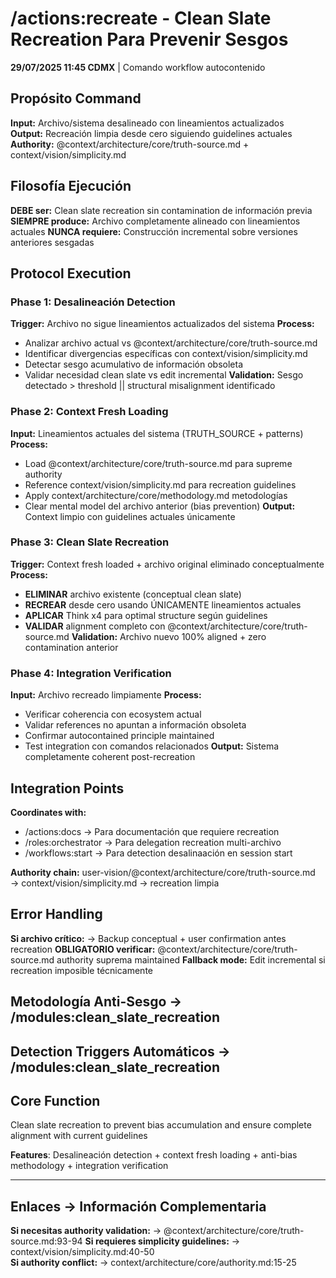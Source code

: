 # /actions:recreate - Clean Slate Recreation Para Prevenir Sesgos

**29/07/2025 11:45 CDMX** | Comando workflow autocontenido

## Propósito Command
**Input:** Archivo/sistema desalineado con lineamientos actualizados  
**Output:** Recreación limpia desde cero siguiendo guidelines actuales
**Authority:** @context/architecture/core/truth-source.md + context/vision/simplicity.md

## Filosofía Ejecución
**DEBE ser:** Clean slate recreation sin contamination de información previa
**SIEMPRE produce:** Archivo completamente alineado con lineamientos actuales
**NUNCA requiere:** Construcción incremental sobre versiones anteriores sesgadas

## Protocol Execution

### Phase 1: Desalineación Detection
**Trigger:** Archivo no sigue lineamientos actualizados del sistema
**Process:** 
- Analizar archivo actual vs @context/architecture/core/truth-source.md
- Identificar divergencias específicas con context/vision/simplicity.md
- Detectar sesgo acumulativo de información obsoleta
- Validar necesidad clean slate vs edit incremental
**Validation:** Sesgo detectado > threshold || structural misalignment identificado

### Phase 2: Context Fresh Loading
**Input:** Lineamientos actuales del sistema (TRUTH_SOURCE + patterns)
**Process:**
- Load @context/architecture/core/truth-source.md para supreme authority
- Reference context/vision/simplicity.md para recreation guidelines
- Apply context/architecture/core/methodology.md metodologías
- Clear mental model del archivo anterior (bias prevention)
**Output:** Context limpio con guidelines actuales únicamente

### Phase 3: Clean Slate Recreation
**Trigger:** Context fresh loaded + archivo original eliminado conceptualmente
**Process:**
- **ELIMINAR** archivo existente (conceptual clean slate)
- **RECREAR** desde cero usando ÚNICAMENTE lineamientos actuales
- **APLICAR** Think x4 para optimal structure según guidelines
- **VALIDAR** alignment completo con @context/architecture/core/truth-source.md
**Validation:** Archivo nuevo 100% aligned + zero contamination anterior

### Phase 4: Integration Verification
**Input:** Archivo recreado limpiamente
**Process:**
- Verificar coherencia con ecosystem actual
- Validar references no apuntan a información obsoleta
- Confirmar autocontained principle maintained
- Test integration con comandos relacionados
**Output:** Sistema completamente coherent post-recreation

## Integration Points
**Coordinates with:**
- /actions:docs → Para documentación que requiere recreation
- /roles:orchestrator → Para delegation recreation multi-archivo  
- /workflows:start → Para detection desalinaación en session start

**Authority chain:** user-vision/@context/architecture/core/truth-source.md → context/vision/simplicity.md → recreation limpia

## Error Handling
**Si archivo crítico:** → Backup conceptual + user confirmation antes recreation
**OBLIGATORIO verificar:** @context/architecture/core/truth-source.md authority suprema maintained
**Fallback mode:** Edit incremental si recreation imposible técnicamente

## Metodología Anti-Sesgo → /modules:clean_slate_recreation

## Detection Triggers Automáticos → /modules:clean_slate_recreation

## Core Function
Clean slate recreation to prevent bias accumulation and ensure complete alignment with current guidelines

**Features**: Desalineación detection + context fresh loading + anti-bias methodology + integration verification

---
## Enlaces → Información Complementaria
**Si necesitas authority validation:** → @context/architecture/core/truth-source.md:93-94
**Si requieres simplicity guidelines:** → context/vision/simplicity.md:40-50  
**Si authority conflict:** → context/architecture/core/authority.md:15-25